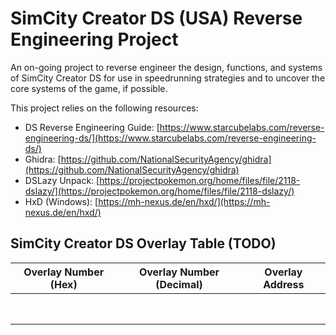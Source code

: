 # SimCity Creator DS (USA) Reverse Engineering Project

An on-going project to reverse engineer the design, functions, and systems of SimCity Creator DS
for use in speedrunning strategies and to uncover the core systems of the game, if possible.

This project relies on the following resources:

- DS Reverse Engineering Guide: [https://www.starcubelabs.com/reverse-engineering-ds/](https://www.starcubelabs.com/reverse-engineering-ds/)
- Ghidra: [https://github.com/NationalSecurityAgency/ghidra](https://github.com/NationalSecurityAgency/ghidra)
- DSLazy Unpack: [https://projectpokemon.org/home/files/file/2118-dslazy/](https://projectpokemon.org/home/files/file/2118-dslazy/)
- HxD (Windows): [https://mh-nexus.de/en/hxd/](https://mh-nexus.de/en/hxd/)

## SimCity Creator DS Overlay Table (TODO)
| Overlay Number (Hex) | Overlay Number (Decimal) | Overlay Address | 
|----------------------|--------------------------|-----------------|
|                      |                          |                 |
|                      |                          |                 |
|                      |                          |                 |
|                      |                          |                 |
|                      |                          |                 |
|                      |                          |                 |
|                      |                          |                 |
|                      |                          |                 |
